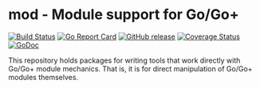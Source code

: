 mod - Module support for Go/Go+
=====

[![Build Status](https://github.com/goplus/mod/actions/workflows/go.yml/badge.svg)](https://github.com/goplus/mod/actions/workflows/go.yml)
[![Go Report Card](https://goreportcard.com/badge/github.com/goplus/mod)](https://goreportcard.com/report/github.com/goplus/mod)
[![GitHub release](https://img.shields.io/github/v/tag/goplus/mod.svg?label=release)](https://github.com/goplus/mod/releases)
[![Coverage Status](https://codecov.io/gh/goplus/mod/branch/main/graph/badge.svg)](https://codecov.io/gh/goplus/mod)
[![GoDoc](https://pkg.go.dev/badge/github.com/goplus/mod.svg)](https://pkg.go.dev/github.com/goplus/mod)

This repository holds packages for writing tools that work directly with Go/Go+ module mechanics. That is, it is for direct manipulation of Go/Go+ modules themselves.
